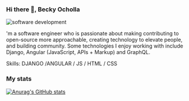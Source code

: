 
### Hi there 👋, Becky Ocholla

![software development](https://BECKY-OCHOLLA.github.io/github-profile-readme-generator/images/banner.png)

'm a software engineer who is passionate about making contributing to open-source more approachable, creating technology to elevate people, and building community. Some technologies I enjoy working with include Django, Angular (JavaScript, APIs + Markup) and GraphQL.

Skills: DJANGO /ANGULAR / JS / HTML / CSS

### My stats
[![Anurag's GitHub stats](https://github-readme-stats.vercel.app/api?username=BECKY-OCHOLLA)](https://github.com/anuraghazra/github-readme-stats)







